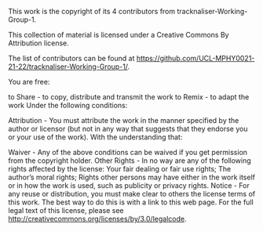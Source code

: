 This work is the copyright of its 4 contributors from tracknaliser-Working-Group-1.

This collection of material is licensed under a Creative Commons By Attribution license.

The list of contributors can be found at https://github.com/UCL-MPHY0021-21-22/tracknaliser-Working-Group-1/.

You are free:

to Share - to copy, distribute and transmit the work
to Remix - to adapt the work
Under the following conditions:

Attribution - You must attribute the work in the manner specified by the author or licensor (but not in any way that suggests that they endorse you or your use of the work).
With the understanding that:

Waiver - Any of the above conditions can be waived if you get permission from the copyright holder.
Other Rights - In no way are any of the following rights affected by the license:
Your fair dealing or fair use rights;
The author’s moral rights;
Rights other persons may have either in the work itself or in how the work is used, such as publicity or privacy rights.
Notice - For any reuse or distribution, you must make clear to others the license terms of this work. The best way to do this is with a link to this web page.
For the full legal text of this license, please see http://creativecommons.org/licenses/by/3.0/legalcode.
